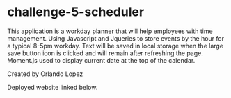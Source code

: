 # challenge-5-scheduler

This application is a workday planner that will help employees with time management. Using Javascript and Jqueries to store events by the hour for a typical 8-5pm workday. Text will be saved in local storage when the large save button icon is clicked and will remain after refreshing the page. Moment.js used to display current date at the top of the calendar.

Created by Orlando Lopez

Deployed website linked below. 


